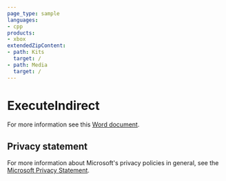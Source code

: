 ```yaml
---
page_type: sample
languages:
- cpp
products:
- xbox
extendedZipContent:
- path: Kits
  target: /
- path: Media
  target: /
---
```


# ExecuteIndirect

For more information see this [Word document](https://github.com/microsoft/Xbox-GDK-Samples/blob/main/Samples/Graphics/ExecuteIndirect/Readme.docx).

## Privacy statement

For more information about Microsoft's privacy policies in general, see the [Microsoft Privacy Statement](https://privacy.microsoft.com/privacystatement/).
